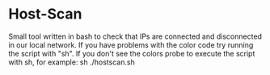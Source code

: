 # Host-Scan
Small tool written in bash to check that IPs are connected and disconnected in our local network. If you have problems with the color code try running the script with "sh".
If you don't see the colors probe to execute the script with sh, for example: sh ./hostscan.sh
